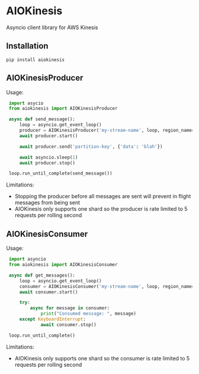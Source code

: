 AIOKinesis
==========

Asyncio client library for AWS Kinesis

Installation
------------
```
pip install aiokinesis
```

AIOKinesisProducer
------------------
Usage:
```python
 import asycio
 from aiokinesis import AIOKinesisProducer

 async def send_message():
     loop = asyncio.get_event_loop()
     producer = AIOKinesisProducer('my-stream-name', loop, region_name='us-east-1')
     await producer.start()

     await producer.send('partition-key', {'data': 'blah'})

     await asyncio.sleep(1)
     await producer.stop()

 loop.run_until_complete(send_message())
```
Limitations:
   - Stopping the producer before all messages are sent will prevent in flight messages from being sent
   - AIOKinesis only supports one shard so the producer is rate limited to 5 requests per rolling second

AIOKinesisConsumer
------------------
Usage:
```python
 import asyncio
 from aiokinesis import AIOKinesisConsumer

 async def get_messages():
     loop = asyncio.get_event_loop()
     consumer = AIOKinesisConsumer('my-stream-name', loop, region_name='us-east-1')
     await consumer.start()

     try:
         async for message in consumer:
             print("Consumed message: ", message)
     except KeyboardInterrupt:
             await consumer.stop()

 loop.run_until_complete()
```
Limitations:
   - AIOKinesis only supports one shard so the consumer is rate limited to 5 requests per rolling second
